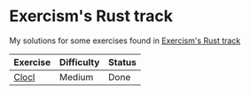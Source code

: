 # Exercism's Rust track
My solutions for some exercises found in [Exercism's Rust track](https://exercism.io/my/tracks/rust)


| Exercise | Difficulty | Status |
|:--- |:---|:---|
| [Clocl](https://exercism.io/my/solutions/dd11f3c06a844dce9bf794285f1715f7) | Medium | Done |